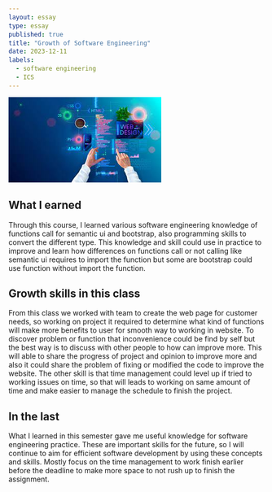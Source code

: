 ```yaml
---
layout: essay
type: essay
published: true
title: "Growth of Software Engineering"
date: 2023-12-11
labels:
  - software engineering
  - ICS
---
```


<img class="img-fluid" src="../img/web-design.jpeg">

## What I earned

Through this course, I learned various software engineering knowledge of functions call for semantic ui and bootstrap, also programming skills to convert the different type. This knowledge and skill could use in practice to improve and learn how differences on functions call or not calling like semantic ui requires to import the function but some are bootstrap could use function without import the function.

## Growth skills in this class

From this class we worked with team to create the web page for customer needs, so working on project it required to determine what kind of functions will make more benefits to user for smooth way to working in website. To discover problem or function that inconvenience could be find by self but the best way is to discuss with other people to how can improve more. This will able to share the progress of project and opinion to improve more and also it could share the problem of fixing or modified the code to improve the website. The other skill is that time management could level up if tried to working issues on time, so that will leads to working on same amount of time and make easier to manage the schedule to finish the project.

## In the last

What I learned in this semester gave me useful knowledge for software engineering practice. These are important skills for the future, so I will continue to aim for efficient software development by using these concepts and skills. Mostly focus on the time management to work finish earlier before the deadline to make more space to not rush up to finish the assignment.
